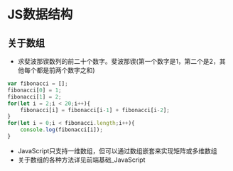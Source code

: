 # JS数据结构

## 关于数组

* 求斐波那锲数列的前二十个数字。斐波那锲(第一个数字是1，第二个是2，其他每个都是前两个数字之和)

```js
var fibonacci = [];
fibonacci[0] = 1;
fibonacci[1] = 2;
for(let i = 2;i < 20;i++){
    fibonacci[i] = fibonacci[i-1] + fibonacci[i-2];
}
for(let i = 0;i < fibonacci.length;i++){
	console.log(fibonacci[i]);
}
```

* JavaScript只支持一维数组，但可以通过数组嵌套来实现矩阵或多维数组
* 关于数组的各种方法详见前端基础_JavaScript